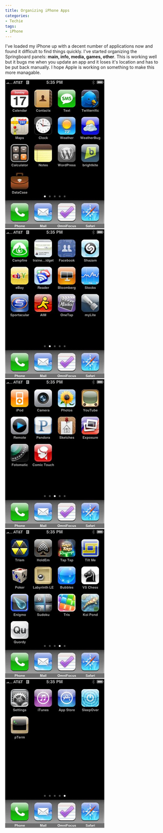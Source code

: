 ```yaml
---
title: Organizing iPhone Apps
categories:
- Techie
tags:
- iPhone
---
```


I've loaded my iPhone up with a decent number of applications now and found it difficult to find things quickly. I've started organizing the Springboard panels: **main, info, media, games, other**.
This is working well but it bugs me when you update an app and it loses it's location and has to be put back manually. I hope Apple is working on something to make this more managable.

[![](/assets/posts/2008/p-480-320-6aa71744-292d-4497-9cec-d26c8ae10bb4.jpeg)](/assets/posts/2008/p-480-320-6aa71744-292d-4497-9cec-d26c8ae10bb4.jpeg)[![](/assets/posts/2008/p-480-320-3723028c-0278-4a26-95fe-fec2ced3e977.jpeg)](/assets/posts/2008/p-480-320-3723028c-0278-4a26-95fe-fec2ced3e977.jpeg)[![](/assets/posts/2008/p-480-320-07e0e2fd-c203-42b0-b2e1-0b82562320ff.jpeg)](/assets/posts/2008/p-480-320-07e0e2fd-c203-42b0-b2e1-0b82562320ff.jpeg)[![](/assets/posts/2008/p-480-320-9d7cfc12-e18c-45df-9f97-c733afda4456.jpeg)](/assets/posts/2008/p-480-320-9d7cfc12-e18c-45df-9f97-c733afda4456.jpeg)[![](/assets/posts/2008/p-480-320-9dbf55b9-09e5-48e0-8d51-2f6ba7cb6da8.jpeg)](/assets/posts/2008/p-480-320-9dbf55b9-09e5-48e0-8d51-2f6ba7cb6da8.jpeg)
